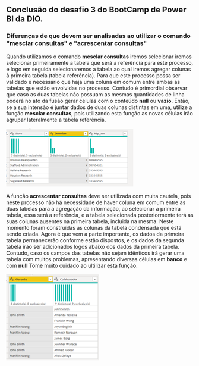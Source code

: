 ## Conclusão do desafio 3 do BootCamp de Power BI da DIO.


### Diferenças de que devem ser analisadas ao utilizar o comando "mesclar consultas" e "acrescentar consultas"

Quando utilizamos o comando **mesclar consultas** iremos selecionar iremos selecionar primeiramente a tabela que será a referência para este processo, e logo em seguida selecionaremos a tabela ao qual iremos agregar colunas à primeira tabela (tabela referência). Para que este processo possa ser validado é necessário que haja uma coluna em comum entre ambas as tabelas que estão envolvidas no processo. Contudo é primordial observar que caso as duas tabelas não possuam as mesmas quantidades de linha poderá no ato da fusão gerar celulas com o conteúdo **null** ou **vazio**.
Então, se a sua intensão é juntar dados de duas colunas distintas em uma, utilize a função **mesclar consultas**, pois utilizando esta função as novas células irão agrupar lateralmente a tabela referência.

![mesclar consultas](mesclar_consultas.png)

A função **acrescentar consultas** deve ser utilizada com muita cautela, pois neste processo não há necessidade de haver coluna em comum entre as duas tabelas para a agregação da informação, ao selecionar a primeira tabela, essa será a referência, e a tabela selecionada posteriormente terá as suas colunas ausentes na primeira tabela, incluida na mesma.
Neste momento foram construídas as colunas da tabela condensada que está sendo criada. Agora é que vem a parte importante, os dados da primeira tabela permanecerão conforme estão dispostos, e os dados da segunda tabela irão ser adicionados logos abaixo dos dados da primeira tabela.
Contudo, caso os campos das tabelas não sejam idênticos irá gerar uma tabela com muitos problemas, apresentando diversas células em **banco** e com **null**
Tome muito cuidado ao ultilizar esta função.

![acrescentar consultas](acrescentar_consultas.png)




